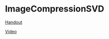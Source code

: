 # ImageCompressionSVD

[Handout](https://drive.google.com/file/d/1sR9Ci7tPCz0eOlVn5hfkC2mVoXNWUmSv/view)

[Video](https://www.youtube.com/watch?v=umr8HeklcWI)
